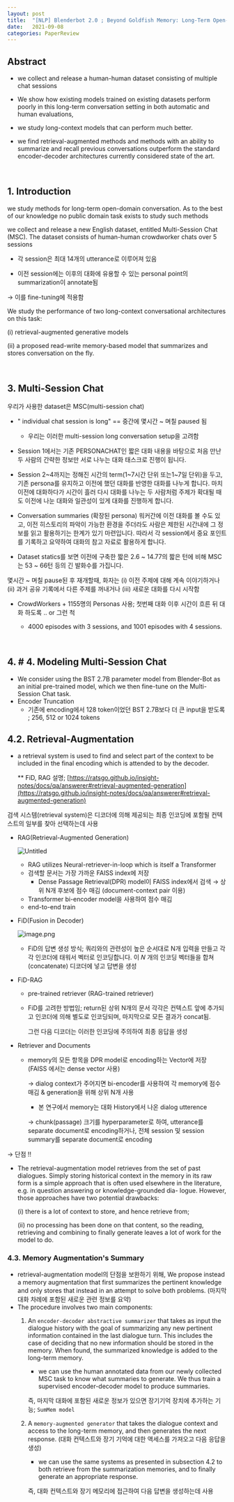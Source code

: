 ```yaml
---
layout: post
title:  "[NLP] Blenderbot 2.0 ; Beyond Goldfish Memory: Long-Term Open-Domain Conversation "
date:   2021-09-08
categories: PaperReview
---
```



## Abstract

- we collect and release a human-human dataset consisting of multiple chat sessions

- We show how existing models trained on existing datasets perform poorly in this long-term conversation setting in both automatic and human evaluations,

- we study long-context models that can perform much better.

- we find retrieval-augmented methods and methods with an ability to summarize and recall previous conversations outperform the standard encoder-decoder architectures currently considered state of the art.

<br>


## 1. Introduction

we study methods for long-term open-domain conversation. As to the best of our knowledge no public domain task exists to study such methods

we collect and release a new English dataset, entitled Multi-Session Chat (MSC). The dataset consists of human-human crowdworker chats over 5 sessions

- 각 session은 최대 14개의 utterance로 이루어져 있음

- 이전 session에는 이후의 대화에 유용할 수 있는 personal point의 summarization이 annotate됨

→ 이를 fine-tuning에 적용함


We study the performance of two long-context conversational architectures on this task:

(i) retrieval-augmented generative models

(ii) a proposed read-write memory-based model that summarizes and stores conversation on the fly.


<br>


## 3. Multi-Session Chat


우리가 사용한 dataset은 MSC(multi-session chat)

- " individual chat session is long"  == 중간에 몇시간 ~ 며칠 paused 됨

  - 우리는 이러한 multi-session long conversation setup을 고려함


- Session 1에서는 기존 PERSONACHAT인 짧은 대화 내용을 바탕으로 처음 만난 두 사람의 간략한 정보만 서로 나누는 대화 태스크로 진행이 됩니다.

- Session 2~4까지는 정해진 시간의 term(1~7시간 단위 또는1~7일 단위)을 두고, 기존 persona를 유지하고 이전에 했던 대화를 반영한 대화를 나누게 합니다. 마치 이전에 대화하다가 시간이 흘러 다시 대화를 나누는 두 사람처럼 주제가 확대될 때도 이전에 나눈 대화와 일관성이 있게 대화를 진행하게 합니다.

- Conversation summaries (확장된 persona) 워커간에 이전 대화를 볼 수도 있고, 이전 히스토리의 파악이 가능한 환경을 주더라도 사람은 제한된 시간내에 그 정보를 읽고 활용하기는 한계가 있기 마련입니다. 따라서 각 session에서 중요 포인트를 기록하고 요약하여 대화의 참고 자료로 활용하게 합니다.

- Dataset statics를 보면 이전에 구축한 짧은 2.6 ~ 14.77의 짧은 턴에 비해 MSC는 53 ~ 66턴 등의 긴 발화수를 가집니다.

몇시간 ~ 며칠 pause된 후 재개할때, 화자는 (i) 이전 주제에 대해 계속 이야기하거나 (ii) 과거 공유 기록에서 다른 주제를 꺼내거나 (iii) 새로운 대화를 다시 시작함

- CrowdWorkers + 1155명의 Personas 사용; 첫번째 대화 이후 시간이 흐른 뒤 대화 하도록 .. or 그런 척

  - 4000 episodes with 3 sessions, and 1001 episodes with 4 sessions.



<br>


## 4. # 4. Modeling Multi-Session Chat

- We consider using the BST 2.7B parameter model from Blender-Bot as an initial pre-trained model, which we then fine-tune on the Multi-Session Chat task.
- Encoder Truncation
    - 기존에 encoding에서 128 token이었던 BST 2.7B보다 더 큰 input을 받도록 ; 256, 512 or 1024 tokens

## 4.2. Retrieval-Augmentation

- a retrieval system is used to find and select part of the context to be included in the final encoding which is attended to by the decoder.

    ** FiD, RAG 설명; [https://ratsgo.github.io/insight-notes/docs/qa/answerer#retrieval-augmented-generation](https://ratsgo.github.io/insight-notes/docs/qa/answerer#retrieval-augmented-generation)

검색 시스템(retrieval system)은 디코더에 의해 제공되는 최종 인코딩에 포함될 컨텍스트의 일부를 찾아 선택하는데 사용

- RAG(Retrieval-Augmented Generation)

    ![Untitled](https://miro.medium.com/max/933/1*0pJxb3FpkzcFBpIRPfbTqw.png)

    - RAG utilizes Neural-retriever-in-loop which is itself a Transformer
    - 검색할 문서는 가장 가까운 FAISS index에 저장
        - Dense Passage Retrieval(DPR) model이 FAISS index에서 검색 → 상위 N개 후보에 점수 매김 (document-context pair 이용)
    - Transformer bi-encoder model을 사용하여 점수 매김
    - end-to-end train
- FiD(Fusion in Decoder)

    ![image.png](https://i.imgur.com/1ScrHuN.png)

    - FiD의 답변 생성 방식; 쿼리와의 관련성이 높은 순서대로 N개 입력을 만들고 각각 인코더에 태워서 벡터로 인코딩합니다. 이 𝑁 개의 인코딩 벡터들을 합쳐(concatenate) 디코더에 넣고 답변을 생성
- FiD-RAG
    - pre-trained retriever (RAG-trained retriever)
    - FiD를 고려한 방법임; return된 상위 N개의 문서 각각은 컨텍스트 앞에 추가되고 인코더에 의해 별도로 인코딩되며, 마지막으로 모든 결과가 concat됨.

        그런 다음 디코더는 이러한 인코딩에 주의하여 최종 응답을 생성

- Retriever and Documents
    - memory의 모든 항목을 DPR model로 encoding하는 Vector에 저장 (FAISS 에서는 dense vector 사용)

        → dialog context가 주어지면 bi-encoder를 사용하여 각 memory에 점수 매김 & generation을 위해 상위 N개 사용

        - 본 연구에서 memory는 대화 History에서 나온 dialog utterence

        → chunk(passage) 크기를 hyperparameter로 하여, utterance를 separate document로 encoding하거나, 전체 session 및 session summary를 separate document로 encoding

→ 단점 !!

- The retrieval-augmentation model  retrieves from the set of past dialogues. Simply storing historical context in the memory in its raw form is a simple approach that is often used elsewhere in the literature, e.g. in question answering or knowledge-grounded dia- logue. However, those approaches have two potential drawbacks:

    (i) there is a lot of context to store, and hence retrieve from;

    (ii) no processing has been done on that content, so the reading, retrieving and combining to finally generate leaves a lot of work for the model to do.

### 4.3. Memory Augmentation's Summary

- retrieval-augmentation model의 단점을 보완하기 위해, We propose instead a memory augmentation that first summarizes the pertinent knowledge and only stores that instead in an attempt to solve both problems. (마지막 대화 차례에 포함된 새로운 관련 정보를 요약)
- The procedure involves two main components:
    1. An `encoder-decoder abstractive summarizer` that takes as input the dialogue history with the goal of summarizing any new pertinent information contained in the last dialogue turn. This includes the case of deciding that no new information should be stored in the memory. When found, the summarized knowledge is added to the long-term memory.
        - we can use the human annotated data from our newly collected MSC task to know what summaries to generate. We thus train a supervised encoder-decoder model to produce summaries.

        즉, 마지막 대화에 포함된 새로운 정보가 있으면 장기기억 장치에 추가하는 기능;  `SumMem model`

    2. A `memory-augmented generator` that takes the dialogue context and access to the long-term memory, and then generates the next response. (대화 컨텍스트와 장기 기억에 대한 액세스를 가져오고 다음 응답을 생성)
        - we can use the same systems as presented in subsection 4.2 to both retrieve from the summarization memories, and to finally generate an appropriate response.

        즉, 대화 컨텍스트와 장기 메모리에 접근하여 다음 답변을 생성하는데 사용


<br>
